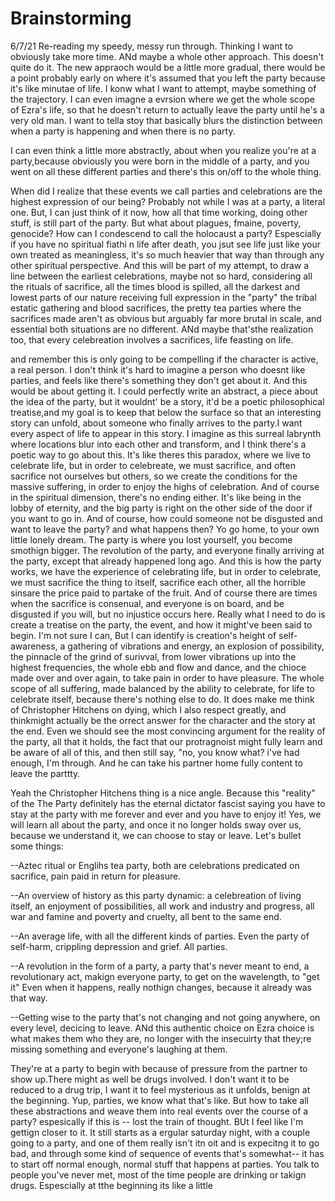 # Brainstorming

6/7/21 Re-reading my speedy, messy run through. Thinking I want to obviously take more time. ANd maybe a whole other approach. This doesn't quite do it. The new appraoch would be a little more gradual, there would be a point probably early on where it's assumed that you left the party because it's like minutae of life. I konw what I want to attempt, maybe something of the trajectory. I can even imagne a evrsion where we get the whole scope of Ezra's life, so that he doesn't return to actually leave the party until he's a very old man. I want to tella stoy that basically blurs the distinction between when a party is happening and when there is no party.

I can even think a little more abstractly, about when you realize you're at a party,because obviously you were born in the middle of a party, and you went on all these different parties and there's this on/off to the whole thing.

When did I realize that these events we call parties and celebrations are the highest expression of our being? Probably not while I was at a party, a literal one. But, I can just think of it now, how all that time working, doing other stuff, is still part of the party. But what about plagues, fmaine, poverty, genocide? How can I condescend to call the holocaust a party? Espescially if you have no spiritual fiathi n life after death, you jsut see life just like your own treated as meaningless, it's so much heavier that way than through any other spiritual perspective. And this will be part of my attempt, to draw a line between the earliest celebrations, maybe not so hard, considering all the rituals of sacrifice, all the times blood is spilled, all the darkest and lowest parts of our nature receiving full expression in the "party" the tribal estatic gathering and blood sacrifices, the pretty tea parties where the sacrifices made aren't as obvious but arguably far more brutal in scale, and essential both situations are no different. ANd maybe that'sthe realization too, that every celebreation involves a sacrifices, life feasting on life. 

and remember this is only going to be compelling if the character is active, a real person. I don't think it's hard to imagine a person who doesnt like parties, and feels like there's something they don't get about it. And this would be about getting it. I could perfectly write an abstract, a piece about the idea of the party, but it wouldnt' be a story, it'd be a poetic philosophical treatise,and my goal is to keep that below the surface so that an interesting story can unfold, about someone who finally arrives to the party.I want every aspect of life to appear in this story. I imagine as this surreal labrynth where locations blur into each other and transform, and I think there's a poetic way to go about this. It's like theres this paradox, where we live to celebrate life, but in order to celebreate, we must sacrifice, and often sacrifice not ourselves but others, so we create the conditions for the massive suffering, in order to enjoy the highs of celebration. And of course in the spiritual dimension, there's no ending either. It's like being in the lobby of eternity, and the big party is right on the other side of the door if you want to go in. And of course, how could someone not be disgusted and want to leave the party? and what happens then? Yo go home, to your own little lonely dream. The party is where you lost yourself, you become smothign bigger. The revolution of the party, and everyone finally arriving at the party, except that already happened long ago. And this is how the party works, we have the experience of celebrating life, but in order to celebrate, we must sacrifice the thing to itself, sacrifice each other, all the horrible sinsare the price paid to partake of the fruit. And of course there are times when the sacrifice is consenual, and everyone is on board, and be disgusted if you will, but no injustice occurs here. Really what I need to do is create a treatise on the party, the event, and how it might've been said to begin. I'm not sure I can, But I can identify is creation's height of self-awareness, a gathering of vibrations and energy, an explosion of possibility,  the pinnacle of the grind of surivval, from lower vibrations up into the highest frequencies, the whole ebb and flow and dance, and the chioce made over and over again, to take pain in order to have pleasure. The whole scope of all suffering, made balanced by the ability to celebrate, for life to celebrate itself, because there's nothing else to do. It does make me think of Christopher Hitchens on dying, which I also respect greatly, and thinkmight actually be the orrect answer for the character and the story at the end. Even we should see the most convincing argument for the reality of the party, all that it holds, the fact that our protragnoist might fully learn and be aware of all of this, and then still say, "no, you know what? i've had enough, I'm through. And he can take his partner home fully content to leave the parttty.

Yeah the Christopher Hitchens thing is a nice angle. Because this "reality" of the The Party definitely has the eternal dictator fascist saying you have to stay at the party with me forever and ever and you have to enjoy it! Yes, we will learn all about the party, and once it no longer holds sway over us, because we understand it, we can choose to stay or leave. Let's bullet some things:

--Aztec ritual or Englihs tea party, both are celebrations predicated on sacrifice, pain paid in return for pleasure. 

--An overview of history as this party dynamic: a celebreation of living itself, an enjoyment of possibilities, all work and industry and progress, all war and famine and poverty and cruelty, all bent to the same end.

--An average life, with all the different kinds of parties. Even the party of self-harm, crippling depression and grief. All parties.

--A revolution in the form of a party, a party that's never meant to end, a revolutionary act, makign everyone party, to get on the wavelength, to "get it" Even when it happens, really nothign changes, because it already was that way.

--Getting wise to the party that's not changing and not going anywhere, on every level, decicing to leave. ANd this authentic choice on Ezra choice is what makes them who they are, no longer with the insecuirty that they;re missing something and everyone's laughing at them. 

They're at a party to begin with because of pressure from the partner to show up.There might as well be drugs involved. I don't want it to be reduced to a drug trip, I want it to feel mysterious as it unfolds, benign at the beginning. Yup, parties, we know what that's like. But how to take all these abstractions and weave them into real events over the course of a party? espesically if this is -- lost the train of thought. BUt I feel like I'm gettign closer to it. It still starts as a ergular saturday night, with a couple going to a party, and one of them really isn't itn oit and is expecitng  it to go bad, and through some kind of sequence of events that's somewhat-- it has to start off normal enough, normal stuff that happens at parties. You talk to people you've never met, most of the time people are drinking or takign drugs. Espescially at tthe beginning its like a little 

